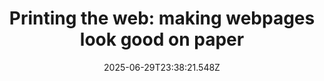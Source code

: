 ---
layout: bookmark
title: 'Printing the web: making webpages look good on paper'
tags:
  - Bookmarks
  - CSS
  - Accessibility
  - Print
date: 2025-06-29T23:38:21.548Z
created: 2025-06-29T23:38:21.548Z
modified: 2025-06-29T23:38:21.548Z
link: https://piccalil.li/blog/printing-the-web-making-webpages-look-good-on-paper/
id: 1205402408
image: https://api.urlbox.io/v1/ln9ptArKXobLRpDQ/9b9b9e0e2d873f800576ed615f8ecdeb1c165b036e4f548b6f6a4d1b3e59cb7b/png?url=https://piccalil.li/og/printing-the-web-making-webpages-look-good-on-paper/&width=1024&height=526&retina=true
---